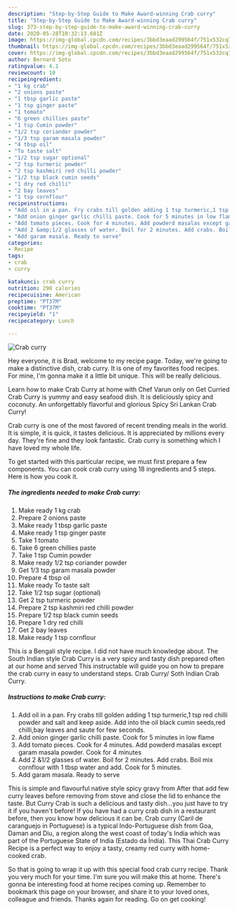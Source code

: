 ```yaml
---
description: "Step-by-Step Guide to Make Award-winning Crab curry"
title: "Step-by-Step Guide to Make Award-winning Crab curry"
slug: 373-step-by-step-guide-to-make-award-winning-crab-curry
date: 2020-05-28T10:32:13.681Z
image: https://img-global.cpcdn.com/recipes/3bbd3eaad299564f/751x532cq70/crab-curry-recipe-main-photo.jpg
thumbnail: https://img-global.cpcdn.com/recipes/3bbd3eaad299564f/751x532cq70/crab-curry-recipe-main-photo.jpg
cover: https://img-global.cpcdn.com/recipes/3bbd3eaad299564f/751x532cq70/crab-curry-recipe-main-photo.jpg
author: Bernard Soto
ratingvalue: 4.1
reviewcount: 10
recipeingredient:
- "1 kg crab"
- "2 onions paste"
- "1 tbsp garlic paste"
- "1 tsp ginger paste"
- "1 tomato"
- "6 green chillies paste"
- "1 tsp Cumin powder"
- "1/2 tsp coriander powder"
- "1/3 tsp garam masala powder"
- "4 tbsp oil"
- "To taste salt"
- "1/2 tsp sugar optional"
- "2 tsp turmeric powder"
- "2 tsp kashmiri red chilli powder"
- "1/2 tsp black cumin seeds"
- "1 dry red chilli"
- "2 bay leaves"
- "1 tsp cornflour"
recipeinstructions:
- "Add oil in a pan. Fry crabs till golden adding 1 tsp turmeric,1 tsp red chilli powder and salt and keep aside. Add into the oil black cumin seeds,red chilli,bay leaves and saute for few seconds."
- "Add onion ginger garlic chilli paste. Cook for 5 minutes in low flame"
- "Add tomato pieces. Cook for 4 minutes. Add powderd masalas except garam masala powder. Cook for 4 minutes"
- "Add 2 &amp;1/2 glasses of water. Boil for 2 minutes. Add crabs. Boil mix cornflour with 1 tbsp water and add. Cook for 5 minutes."
- "Add garam masala. Ready to serve"
categories:
- Recipe
tags:
- crab
- curry

katakunci: crab curry 
nutrition: 298 calories
recipecuisine: American
preptime: "PT37M"
cooktime: "PT37M"
recipeyield: "1"
recipecategory: Lunch

---
```



![Crab curry](https://img-global.cpcdn.com/recipes/3bbd3eaad299564f/751x532cq70/crab-curry-recipe-main-photo.jpg)

Hey everyone, it is Brad, welcome to my recipe page. Today, we're going to make a distinctive dish, crab curry. It is one of my favorites food recipes. For mine, I'm gonna make it a little bit unique. This will be really delicious.

Learn how to make Crab Curry at home with Chef Varun only on Get Curried Crab Curry is yummy and easy seafood dish. It is deliciously spicy and coconuty. An unforgettably flavorful and glorious Spicy Sri Lankan Crab Curry!

Crab curry is one of the most favored of recent trending meals in the world. It is simple, it is quick, it tastes delicious. It is appreciated by millions every day. They're fine and they look fantastic. Crab curry is something which I have loved my whole life.


To get started with this particular recipe, we must first prepare a few components. You can cook crab curry using 18 ingredients and 5 steps. Here is how you cook it.

<!--inarticleads1-->

##### The ingredients needed to make Crab curry:

1. Make ready 1 kg crab
1. Prepare 2 onions paste
1. Make ready 1 tbsp garlic paste
1. Make ready 1 tsp ginger paste
1. Take 1 tomato
1. Take 6 green chillies paste
1. Take 1 tsp Cumin powder
1. Make ready 1/2 tsp coriander powder
1. Get 1/3 tsp garam masala powder
1. Prepare 4 tbsp oil
1. Make ready To taste salt
1. Take 1/2 tsp sugar (optional)
1. Get 2 tsp turmeric powder
1. Prepare 2 tsp kashmiri red chilli powder
1. Prepare 1/2 tsp black cumin seeds
1. Prepare 1 dry red chilli
1. Get 2 bay leaves
1. Make ready 1 tsp cornflour


This is a Bengali style recipe. I did not have much knowledge about. The South Indian style Crab Curry is a very spicy and tasty dish prepared often at our home and served This instructable will guide you on how to prepare the crab curry in easy to understand steps. Crab Curry/ Soth Indian Crab Curry. 

<!--inarticleads2-->

##### Instructions to make Crab curry:

1. Add oil in a pan. Fry crabs till golden adding 1 tsp turmeric,1 tsp red chilli powder and salt and keep aside. Add into the oil black cumin seeds,red chilli,bay leaves and saute for few seconds.
1. Add onion ginger garlic chilli paste. Cook for 5 minutes in low flame
1. Add tomato pieces. Cook for 4 minutes. Add powderd masalas except garam masala powder. Cook for 4 minutes
1. Add 2 &amp;1/2 glasses of water. Boil for 2 minutes. Add crabs. Boil mix cornflour with 1 tbsp water and add. Cook for 5 minutes.
1. Add garam masala. Ready to serve


This is simple and flavourful native style spicy gravy from After that add few curry leaves before removing from stove and close the lid to enhance the taste. But Curry Crab is such a delicious and tasty dish…you just have to try it if you haven&#39;t before! If you have had a curry crab dish in a restaurant before, then you know how delicious it can be. Crab curry (Caril de caranguejo in Portuguese) is a typical Indo-Portuguese dish from Goa, Daman and Diu, a region along the west coast of today&#39;s India which was part of the Portuguese State of India (Estado da Índia). This Thai Crab Curry Recipe is a perfect way to enjoy a tasty, creamy red curry with home-cooked crab. 

So that is going to wrap it up with this special food crab curry recipe. Thank you very much for your time. I'm sure you will make this at home. There's gonna be interesting food at home recipes coming up. Remember to bookmark this page on your browser, and share it to your loved ones, colleague and friends. Thanks again for reading. Go on get cooking!
